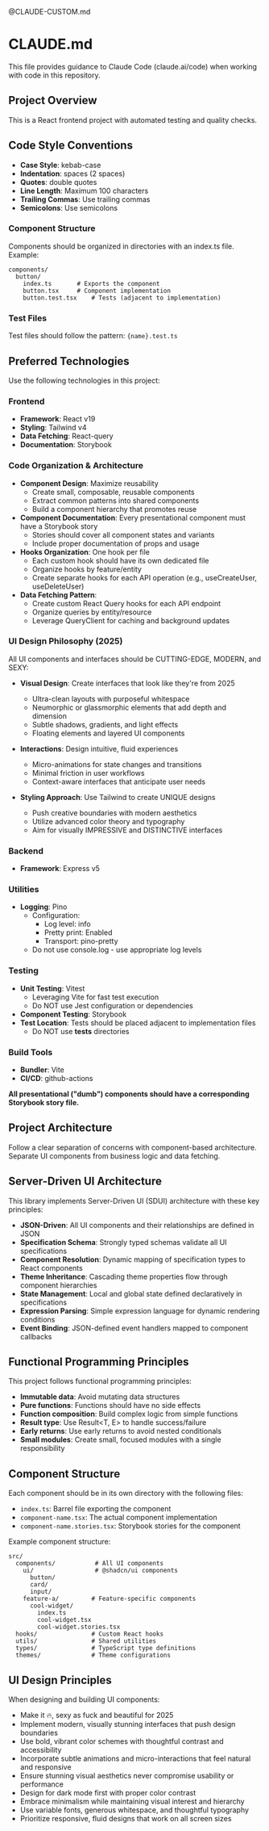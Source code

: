 @CLAUDE-CUSTOM.md
# CLAUDE.md

This file provides guidance to Claude Code (claude.ai/code) when working with code in this repository.

## Project Overview

This is a React frontend project with automated testing and quality checks.

## Code Style Conventions

- **Case Style**: kebab-case
- **Indentation**: spaces (2 spaces)
- **Quotes**: double quotes
- **Line Length**: Maximum 100 characters
- **Trailing Commas**: Use trailing commas
- **Semicolons**: Use semicolons

### Component Structure

Components should be organized in directories with an index.ts file.
Example:
```
components/
  button/
    index.ts       # Exports the component
    button.tsx     # Component implementation
    button.test.tsx    # Tests (adjacent to implementation)
```

### Test Files

Test files should follow the pattern: `{name}.test.ts`

## Preferred Technologies

Use the following technologies in this project:

### Frontend

- **Framework**: React v19
- **Styling**: Tailwind v4
- **Data Fetching**: React-query
- **Documentation**: Storybook

### Code Organization & Architecture

- **Component Design**: Maximize reusability
  - Create small, composable, reusable components
  - Extract common patterns into shared components
  - Build a component hierarchy that promotes reuse
- **Component Documentation**: Every presentational component must have a Storybook story
  - Stories should cover all component states and variants
  - Include proper documentation of props and usage
- **Hooks Organization**: One hook per file
  - Each custom hook should have its own dedicated file
  - Organize hooks by feature/entity
  - Create separate hooks for each API operation (e.g., useCreateUser, useDeleteUser)
- **Data Fetching Pattern**: 
  - Create custom React Query hooks for each API endpoint
  - Organize queries by entity/resource
  - Leverage QueryClient for caching and background updates

### UI Design Philosophy (2025)

All UI components and interfaces should be CUTTING-EDGE, MODERN, and SEXY:

- **Visual Design**: Create interfaces that look like they're from 2025
  - Ultra-clean layouts with purposeful whitespace
  - Neumorphic or glassmorphic elements that add depth and dimension
  - Subtle shadows, gradients, and light effects
  - Floating elements and layered UI components

- **Interactions**: Design intuitive, fluid experiences
  - Micro-animations for state changes and transitions
  - Minimal friction in user workflows
  - Context-aware interfaces that anticipate user needs

- **Styling Approach**: Use Tailwind to create UNIQUE designs
  - Push creative boundaries with modern aesthetics
  - Utilize advanced color theory and typography
  - Aim for visually IMPRESSIVE and DISTINCTIVE interfaces


### Backend

- **Framework**: Express v5

### Utilities

- **Logging**: Pino
  - Configuration:
    - Log level: info
    - Pretty print: Enabled
    - Transport: pino-pretty
  - Do not use console.log - use appropriate log levels

### Testing

- **Unit Testing**: Vitest
  - Leveraging Vite for fast test execution
  - Do NOT use Jest configuration or dependencies
- **Component Testing**: Storybook
- **Test Location**: Tests should be placed adjacent to implementation files
  - Do NOT use __tests__ directories

### Build Tools

- **Bundler**: Vite
- **CI/CD**: github-actions

**All presentational ("dumb") components should have a corresponding Storybook story file.**



## Project Architecture

Follow a clear separation of concerns with component-based architecture. Separate UI components from business logic and data fetching.


## Server-Driven UI Architecture

This library implements Server-Driven UI (SDUI) architecture with these key principles:

- **JSON-Driven**: All UI components and their relationships are defined in JSON
- **Specification Schema**: Strongly typed schemas validate all UI specifications
- **Component Resolution**: Dynamic mapping of specification types to React components
- **Theme Inheritance**: Cascading theme properties flow through component hierarchies
- **State Management**: Local and global state defined declaratively in specifications
- **Expression Parsing**: Simple expression language for dynamic rendering conditions
- **Event Binding**: JSON-defined event handlers mapped to component callbacks


## Functional Programming Principles

This project follows functional programming principles:

- **Immutable data**: Avoid mutating data structures
- **Pure functions**: Functions should have no side effects
- **Function composition**: Build complex logic from simple functions
- **Result type**: Use Result<T, E> to handle success/failure
- **Early returns**: Use early returns to avoid nested conditionals
- **Small modules**: Create small, focused modules with a single responsibility


## Component Structure

Each component should be in its own directory with the following files:

- `index.ts`: Barrel file exporting the component
- `component-name.tsx`: The actual component implementation
- `component-name.stories.tsx`: Storybook stories for the component

Example component structure:
```
src/
  components/           # All UI components
    ui/                 # @shadcn/ui components
      button/
      card/
      input/
    feature-a/         # Feature-specific components
      cool-widget/
        index.ts
        cool-widget.tsx
        cool-widget.stories.tsx
  hooks/               # Custom React hooks
  utils/               # Shared utilities
  types/               # TypeScript type definitions
  themes/              # Theme configurations
```


## UI Design Principles

When designing and building UI components:

- Make it 🔥, sexy as fuck and beautiful for 2025
- Implement modern, visually stunning interfaces that push design boundaries
- Use bold, vibrant color schemes with thoughtful contrast and accessibility
- Incorporate subtle animations and micro-interactions that feel natural and responsive
- Ensure stunning visual aesthetics never compromise usability or performance
- Design for dark mode first with proper color contrast
- Embrace minimalism while maintaining visual interest and hierarchy
- Use variable fonts, generous whitespace, and thoughtful typography
- Prioritize responsive, fluid designs that work on all screen sizes


